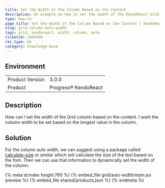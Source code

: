```yaml
---
title: Set the Width of the Column Based on the Content
description: An example on how to set the width of the KendoReact Grid column based on the content.
type: how-to
page_title: Set the Width of the Column Based on the Content | KendoReact Grid
slug: grid-column-auto-width
tags: grid, kendoreact, width, column, auto
ticketid: 1469294
res_type: kb
category: knowledge-base
---
```


## Environment

<table>
	<tbody>
		<tr>
			<td>Product Version</td>
			<td>3.0.0</td>
		</tr>
		<tr>
			<td>Product</td>
			<td>Progress® KendoReact</td>
		</tr>
	</tbody>
</table>


## Description

How can I set the width of the Grid column based on the content. I want the column width to be set based on the longest value in the column.

## Solution

For the column auto width, we can suggest using a package called [calculate-size](https://www.npmjs.com/package/calculate-size) or similar which will calculate the size of the text based on the font. Then we can use that information to dynamically set the width of the column:

{% meta id:index height:760 %}
{% embed_file grid/auto-width/main.jsx preview %}
{% embed_file shared/products.json %}
{% endmeta %}
